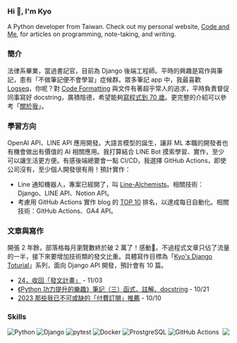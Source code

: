 ### Hi 👋, I'm Kyo

A Python developer from Taiwan.
Check out my personal website, [Code and Me](https://blog.kyomind.tw/), for articles on programming, note-taking, and writing.

### 簡介
法律系畢業，當過書記官，目前為 Django 後端工程師。平時的興趣是寫作與筆記，患有「不做筆記便不會學習」症候群。眾多筆記 app 中，我最喜歡 [Logseq](https://blog.kyomind.tw/logseq/)，你呢？對 [Code Formatting](https://blog.kyomind.tw/tags/Code-Formatting/) 與文件有著超乎常人的追求，平時負責督促同事寫好 docstring，廣積陰德，希望能夠[寫程式到 70 歲](https://blog.kyomind.tw/weekly-review-02/)。更完整的介紹可以參考「[關於我](https://blog.kyomind.tw/about/)」。

### 學習方向
OpenAI API、LINE API 應用開發。大語言模型的誕生，讓非 ML 本職的開發者也有機會做出有價值的 AI 相關應用。我打算結合 LINE Bot 摸索學習、實作，至少可以讓生活更方便。有感後端總要會一點 CI/CD，我選擇 GitHub Actions，即使公司沒有，至少個人開發很有用！預計實作：

- Line 通知機器人，專案已經開了，叫 [Line-Alchemists](https://github.com/kyomind/Line-Alchemists)。相關技術：Django、LINE API、Notion API。
- 考慮用 GitHub Actions 實作 blog 的 [TOP 10](https://blog.kyomind.tw/top/) 排名，以達成每日自動化。相關技術：GitHub Actions、GA4 API。

### 文章與寫作
開張 2 年餘，部落格每月瀏覽數終於破 2 萬了！感動🥹。不過程式文章只佔了流量的一半，接下來要增加技術類的發文比重。具體寫作目標為「[Kyo's Django Toturial](https://github.com/kyomind/Django-Tutorial)」系列，面向 Django API 開發，預計會有 10 篇。
<!-- BLOG-POST-LIST:START -->
 - [24，收回「發文計畫」](https://blog.kyomind.tw/weekly-review-24/) - 11/03
 - [《Python 功力提升的樂趣》筆記（三）函式、註解、docstring](https://blog.kyomind.tw/beyond-the-basic-stuff-with-python-03/) - 10/21
 - [2023 那些我已不可或缺的「付費訂閱」推薦](https://blog.kyomind.tw/essential-subscriptions-2023/) - 10/10<!-- BLOG-POST-LIST:END -->

### Skills

![Python](https://img.shields.io/badge/Python-444?style=flat&logo=Python&logoColor=white)
![Django](https://img.shields.io/badge/Django-444?style=flat&logo=Django&logoColor=white)
![pytest](https://img.shields.io/badge/pytest-444?style=flat&logo=pytest&logoColor=white)
![Docker](https://img.shields.io/badge/Docker-444?style=flat&logo=Docker&logoColor=white)
![ProstgreSQL](https://img.shields.io/badge/PostgreSQL-444?style=flat&logo=PostgreSQL&logoColor=white)
![GitHub Actions](https://img.shields.io/badge/GitHub_Actions-444?style=flat&logo=GitHubActions&logoColor=white)
<img align="right" src="https://komarev.com/ghpvc/?username=kyomind">
